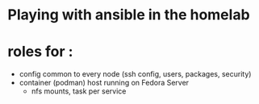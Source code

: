 Playing with ansible in the homelab
==================================

# roles for :
  - config common to every node (ssh config, users, packages, security)
  - container (podman) host running on Fedora Server
    - nfs mounts, task per service
